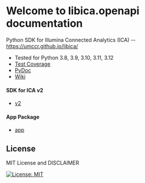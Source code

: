 # Welcome to libica.openapi documentation

Python SDK for Illumina Connected Analytics (ICA) -- https://umccr.github.io/libica/

- Tested for Python 3.8, 3.9, 3.10, 3.11, 3.12
- [Test Coverage](https://umccr.github.io/libica/coverage/)
- [PyDoc](https://umccr.github.io/libica/libica/)
- [Wiki](https://github.com/umccr/libica/wiki)

#### SDK for ICA v2

- [v2](v2)

#### App Package

- [app](app)

## License

MIT License and DISCLAIMER

[![License: MIT](https://img.shields.io/badge/License-MIT-yellow.svg)](https://opensource.org/licenses/MIT)
